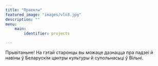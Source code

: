 ```yaml
---
title: "Праекты"
featured_image: "images/vln3.jpg"
description: ""
menu: 
    main:
        identifier: projects

---
```

Прывітаньне! На гэтай старонцы вы можаце дазнацца пра падзеі й навіны ў Беларускім цэнтры культуры й супольнасьці ў Вільні.